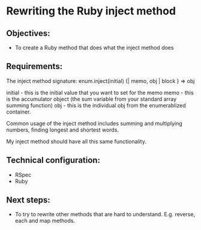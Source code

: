 Rewriting the Ruby inject method
================================

Objectives:
-----------
* To create a Ruby method that does what the inject method does


Requirements:
------------

The inject method signature:
enum.inject(initial) {| memo, obj | block } => obj

initial - this is the initial value that you want to set for the memo
memo - this is the accumulator object (the sum variable from your standard array summing function)
obj - this is the individual obj from the enumerablized container.

Common usage of the inject method includes summing and multiplying numbers, finding longest and shortest words. 

My inject method should have all this same functionality. 

Technical configuration:
------------------------
* RSpec
* Ruby

Next steps:
-----------
* To try to rewrite other methods that are hard to understand. E.g. reverse, each and map methods. 

